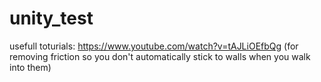 # unity_test

usefull toturials:
https://www.youtube.com/watch?v=tAJLiOEfbQg
(for removing friction so you don't automatically stick to walls when you walk into them)
